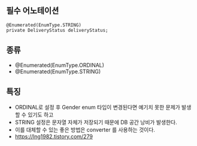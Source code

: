 
## 필수 어노테이션 
```
@Enumerated(EnumType.STRING)
private DeliveryStatus deliveryStatus;
```

## 종류
- @Enumerated(EnumType.ORDINAL)
- @Enumerated(EnumType.STRING)

## 특징
- ORDINAL로 설정 후 Gender enum 타입이 변경된다면 예기치 못한 문제가 발생할 수 있기도 하고
- STRING 설정은 문자열 자체가 저장되기 때문에 DB 공간 낭비가 발생한다.
- 이를 대체할 수 있는 좋은 방법은 converter 를 사용하는 것이다.
- https://lng1982.tistory.com/279
